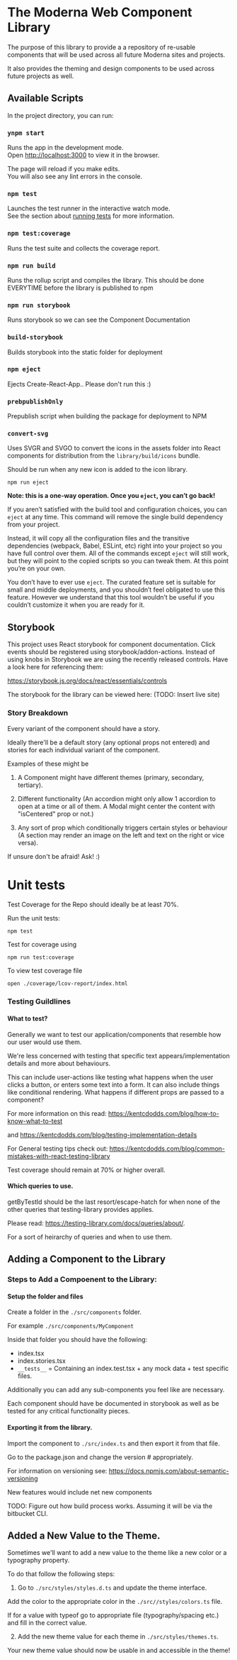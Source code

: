 # The Moderna Web Component Library

The purpose of this library to provide a a repository of re-usable components that will be used across all future Moderna sites and projects.

It also provides the theming and design components to be used across future projects as well.

## Available Scripts

In the project directory, you can run:

### `ynpm start`

Runs the app in the development mode.\
Open [http://localhost:3000](http://localhost:3000) to view it in the browser.

The page will reload if you make edits.\
You will also see any lint errors in the console.

### `npm test`

Launches the test runner in the interactive watch mode.\
See the section about [running tests](https://facebook.github.io/create-react-app/docs/running-tests) for more information.

### `npm test:coverage`

Runs the test suite and collects the coverage report.

### `npm run build`

Runs the rollup script and compiles the library. This should be done EVERYTIME before the library is published to npm

### `npm run storybook`

Runs storybook so we can see the Component Documentation

### `build-storybook`

Builds storybook into the static folder for deployment

### `npm eject`

Ejects Create-React-App.. Please don't run this :)

### `prebpublishOnly`

Prepublish script when building the package for deployment to NPM

### `convert-svg`

Uses SVGR and SVGO to convert the icons in the assets folder into React components for distribution from the `library/build/icons` bundle.

Should be run when any new icon is added to the icon library.

`npm run eject`

**Note: this is a one-way operation. Once you `eject`, you can’t go back!**

If you aren’t satisfied with the build tool and configuration choices, you can `eject` at any time. This command will remove the single build dependency from your project.

Instead, it will copy all the configuration files and the transitive dependencies (webpack, Babel, ESLint, etc) right into your project so you have full control over them. All of the commands except `eject` will still work, but they will point to the copied scripts so you can tweak them. At this point you’re on your own.

You don’t have to ever use `eject`. The curated feature set is suitable for small and middle deployments, and you shouldn’t feel obligated to use this feature. However we understand that this tool wouldn’t be useful if you couldn’t customize it when you are ready for it.

## Storybook

This project uses React storybook for component documentation.
Click events should be registered using storybook/addon-actions.
Instead of using knobs in Storybook we are using the recently released controls.
Have a look here for referencing them:

https://storybook.js.org/docs/react/essentials/controls

The storybook for the library can be viewed here: (TODO: Insert live site)

### Story Breakdown

Every variant of the component should have a story.

Ideally there'll be a default story (any optional props not entered) and stories for each individual variant of the component.

Examples of these might be

1. A Component might have different themes (primary, secondary, tertiary).

2. Different functionality (An accordion might only allow 1 accordion to open at a time or all of them. A Modal might center the content with "isCentered" prop or not.)

3. Any sort of prop which conditionally triggers certain styles or behaviour (A section may render an image on the left and text on the right or vice versa).

If unsure don't be afraid! Ask! :)

# Unit tests

Test Coverage for the Repo should ideally be at least 70%.

Run the unit tests:

    npm test

Test for coverage using

    npm run test:coverage

To view test coverage file

    open ./coverage/lcov-report/index.html

### Testing Guildlines

#### What to test?

Generally we want to test our application/components that resemble how our user would use them.

We're less concerned with testing that specific text appears/implementation details and more about behaviours.

This can include user-actions like testing what happens when the user clicks a button, or enters some text into a form. It can also include things like conditional rendering. What happens if different props are passed to a component?

For more information on this read: https://kentcdodds.com/blog/how-to-know-what-to-test

and https://kentcdodds.com/blog/testing-implementation-details

For General testing tips check out: https://kentcdodds.com/blog/common-mistakes-with-react-testing-library

Test coverage should remain at 70% or higher overall.

#### Which queries to use.

getByTestId should be the last resort/escape-hatch for when none of the other queries that testing-library provides applies.

Please read: https://testing-library.com/docs/queries/about/.

For a sort of heirarchy of queries and when to use them.

## Adding a Component to the Library

### Steps to Add a Compoenent to the Library:

#### Setup the folder and files

Create a folder in the `./src/components` folder.

For example `./src/components/MyComponent`

Inside that folder you should have the following:

- index.tsx
- index.stories.tsx
- `__tests__` = Containing an index.test.tsx + any mock data + test specific files.

Additionally you can add any sub-components you feel like are necessary.

Each component should have be documented in storybook as well as be tested for any critical functionality pieces.

#### Exporting it from the library.

Import the component to `./src/index.ts` and then export it from that file.

Go to the package.json and change the version # appropriately.

For information on versioning see: https://docs.npmjs.com/about-semantic-versioning

New features would include net new components

TODO: Figure out how build process works. Assuming it will be via the bitbucket CLI.

## Added a New Value to the Theme.

Sometimes we'll want to add a new value to the theme like a new color or a typography property.

To do that follow the following steps:

1. Go to `./src/styles/styles.d.ts` and update the theme interface.

Add the color to the appropriate color in the `./src//styles/colors.ts` file.

If for a value with typeof go to appropriate file (typography/spacing etc.) and fill in the correct value.

2. Add the new theme value for each theme in `./src/styles/themes.ts`.

Your new theme value should now be usable in and accessible in the theme!
